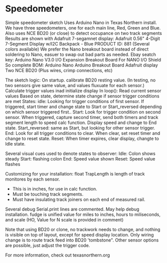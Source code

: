 # Speedometer
Simple speedometer sketch
Uses Arduino Nano in Texas Northern install. We have three speedometers, one for each main line, Red, Green and Blue.
Also uses NCE BD20 (or close) to detect occupance on two track segments
Results are shown with Adafruit 7-segamnet display: Adafruit 0.56" 4-Digit 7-Segment Display w/I2C Backpack - Blue PRODUCT ID: 881 (Several colors available)
We prefer the Nano breakout board instead of direct soldering to Nano, easuer to swap out bad parts as needed. Ebay seatch key: Arduino Nano V3.0 I/O Expansion Breakout Board For NANO I/O Shield
So complete BOM:
Arduino Nano
Arduino Breakout Board
Adafruit display
Two NCE BD20
(Plus wires, crimp connections, etc)

The sketch logic:
On startup. calibrate BD20 resting value. (In testing, no two sensors give same value, and values fluxuate for each sensor.)
Calculate trigger values inad initialize display
In loop():
Read current sensor values
Based on state, determine state change if sensor trigger conditions are met
States: 
idle: Looking for trigger conditions of first sensor. If triggered, start timer and change state to Start or Start_reversed depending on which sensor triggered first..
Start: Look for trigger condition on second sensor. When triggered, capture second timer, send both timers and track segment length to speed calc function. Display speed and change to End state.
Start_reversed: same as Start, but looking for other sensor trigger.
End: Look for all trigger conditions to clear. When clear, set reset timer and change to reset state.
Reset: When timer expires, clear display, changte to Idle state.

Several visual cues used to denote states to observer: 
Idle: Colon shows steady
Start: flashing colon
End: Speed value shown
Reset: Speed value flashes

Customizing for your installation:
float TrapLength is length of track monitores by each sensor. 
  * This is in inches, for use in calc function. 
  * Must be touching track segments. 
  * Must have insulating track joiners on each end of measured rail.

Several debug Serial.print lines are commented. May help debug installation. 
fudge is unified value for miles to inches, hours to miliseconds, and scale (HO, Value for N scale is provided in comment)

Note that using BD20 or clone, no trackwork needs to change, and nothing is visible on top of layout, except for speed display location. Only wiring change is to route track feed into BD20 'tombstone". Other sensor options are possible, just adjust the trigger code.

For more information, check out texasnorthern.org
